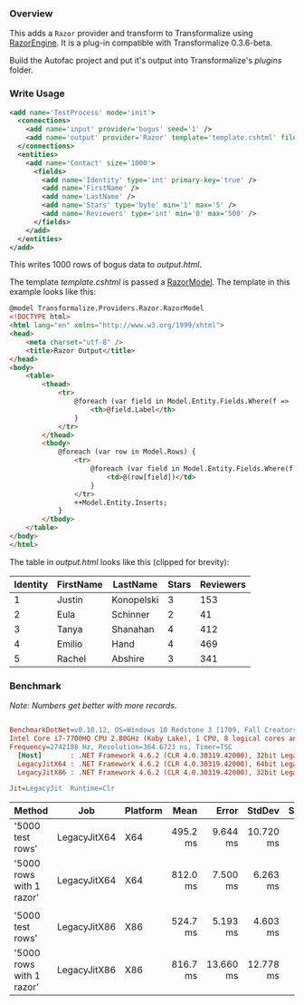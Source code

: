 ### Overview

This adds a `Razor` provider and transform to Transformalize using [RazorEngine](https://github.com/Antaris/RazorEngine).  It is a plug-in compatible with Transformalize 0.3.6-beta.

Build the Autofac project and put it's output into Transformalize's *plugins* folder.

### Write Usage

```xml
<add name='TestProcess' mode='init'>
  <connections>
    <add name='input' provider='bogus' seed='1' />
    <add name='output' provider='Razor' template='template.cshtml' file='output.html' />
  </connections>
  <entities>
    <add name='Contact' size='1000'>
      <fields>
        <add name='Identity' type='int' primary-key='true' />
        <add name='FirstName' />
        <add name='LastName' />
        <add name='Stars' type='byte' min='1' max='5' />
        <add name='Reviewers' type='int' min='0' max='500' />
      </fields>
    </add>
  </entities>
</add>
```

This writes 1000 rows of bogus data to *output.html*.

The template *template.cshtml* is passed a [RazorModel](https://github.com/dalenewman/Transformalize.Provider.Razor/blob/master/src/Transformalize.Provider.Razor/RazorModel.cs).  The template in this example looks like this:

```html
@model Transformalize.Providers.Razor.RazorModel
<!DOCTYPE html>
<html lang="en" xmlns="http://www.w3.org/1999/xhtml">
<head>
    <meta charset="utf-8" />
    <title>Razor Output</title>
</head>
<body>
    <table>
        <thead>
            <tr>
                @foreach (var field in Model.Entity.Fields.Where(f => !f.System)) {
                    <th>@field.Label</th>
                }
            </tr>
        </thead>
        <tbody>
            @foreach (var row in Model.Rows) {
                <tr>
                    @foreach (var field in Model.Entity.Fields.Where(f => !f.System)) {
                        <td>@(row[field])</td>
                    }
                </tr>
                ++Model.Entity.Inserts;
            }
        </tbody>
    </table>
</body>
</html>
```

The table in *output.html* looks like this (clipped for brevity):

<table>
        <thead>
            <tr>
                    <th>Identity</th>
                    <th>FirstName</th>
                    <th>LastName</th>
                    <th>Stars</th>
                    <th>Reviewers</th>
            </tr>
        </thead>
        <tbody>
                <tr>
                        <td>1</td>
                        <td>Justin</td>
                        <td>Konopelski</td>
                        <td>3</td>
                        <td>153</td>
                </tr>
                <tr>
                        <td>2</td>
                        <td>Eula</td>
                        <td>Schinner</td>
                        <td>2</td>
                        <td>41</td>
                </tr>
                <tr>
                        <td>3</td>
                        <td>Tanya</td>
                        <td>Shanahan</td>
                        <td>4</td>
                        <td>412</td>
                </tr>
                <tr>
                        <td>4</td>
                        <td>Emilio</td>
                        <td>Hand</td>
                        <td>4</td>
                        <td>469</td>
                </tr>
                <tr>
                        <td>5</td>
                        <td>Rachel</td>
                        <td>Abshire</td>
                        <td>3</td>
                        <td>341</td>
                </tr>
    </tbody>
</table>

### Benchmark

*Note: Numbers get better with more records.*

``` ini

BenchmarkDotNet=v0.10.12, OS=Windows 10 Redstone 3 [1709, Fall Creators Update] (10.0.16299.251)
Intel Core i7-7700HQ CPU 2.80GHz (Kaby Lake), 1 CPU, 8 logical cores and 4 physical cores
Frequency=2742188 Hz, Resolution=364.6723 ns, Timer=TSC
  [Host]       : .NET Framework 4.6.2 (CLR 4.0.30319.42000), 32bit LegacyJIT-v4.7.2633.0  [AttachedDebugger]
  LegacyJitX64 : .NET Framework 4.6.2 (CLR 4.0.30319.42000), 64bit LegacyJIT/clrjit-v4.7.2633.0;compatjit-v4.7.2633.0
  LegacyJitX86 : .NET Framework 4.6.2 (CLR 4.0.30319.42000), 32bit LegacyJIT-v4.7.2633.0

Jit=LegacyJit  Runtime=Clr  

```
|                   Method |          Job | Platform |     Mean |     Error |    StdDev | Scaled | ScaledSD |
|------------------------- |------------- |--------- |---------:|----------:|----------:|-------:|---------:|
|         &#39;5000 test rows&#39; | LegacyJitX64 |      X64 | 495.2 ms |  9.644 ms | 10.720 ms |   1.00 |     0.00 |
| &#39;5000 rows with 1 razor&#39; | LegacyJitX64 |      X64 | 812.0 ms |  7.500 ms |  6.263 ms |   1.64 |     0.04 |
|                          |              |          |          |           |           |        |          |
|         &#39;5000 test rows&#39; | LegacyJitX86 |      X86 | 524.7 ms |  5.193 ms |  4.603 ms |   1.00 |     0.00 |
| &#39;5000 rows with 1 razor&#39; | LegacyJitX86 |      X86 | 816.7 ms | 13.660 ms | 12.778 ms |   1.56 |     0.03 |
